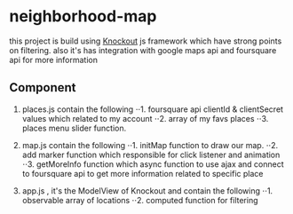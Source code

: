 # neighborhood-map
this project is build using [Knockout](http://knockoutjs.com/ "knockout")  js framework which have strong points on filtering. also it's has integration with google maps api and foursquare api for more information

## Component  

1. places.js contain the following
⋅⋅1. foursquare api clientId & clientSecret values which related to my account
⋅⋅2. array of my favs places
⋅⋅3. places menu slider function.

2. map.js contain the following
⋅⋅1. initMap function to draw our map.
⋅⋅2. add marker function which responsible for click listener and animation
⋅⋅3. getMoreInfo function which async function to use ajax and connect to foursquare api to get more information related to specific place

3. app.js , it's the ModelView of Knockout and contain the following
⋅⋅1.  observable array of locations
⋅⋅2. computed function for filtering

